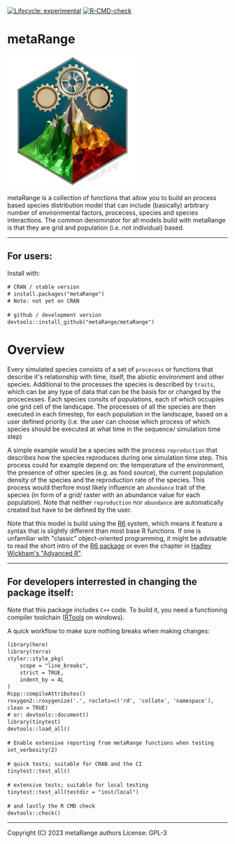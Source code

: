 [![Lifecycle: experimental](https://img.shields.io/badge/lifecycle-experimental-orange.svg)](https://www.tidyverse.org/lifecycle/#experimental)
[![R-CMD-check](https://github.com/metaRange/metaRange/actions/workflows/check-standard.yaml/badge.svg)](https://github.com/metaRange/metaRange/actions)


# metaRange
![](man/figures/logo.png)

metaRange is a collection of functions that allow you to build an process based species distribution model that can include (basically) arbitrary number of environmental factors, procecess, species and species interactions. The common denominator for all models build with metaRange is that they are grid and population (i.e. not individual) based.

_____________________________________________

## For users:
Install with:
```
# CRAN / stable version
# install.packages("metaRange")
# Note: not yet on CRAN

# github / development version
devtools::install_github("metaRange/metaRange")
```

# Overview
Every simulated species consists of a set of `procecess` or functions that describe it's relationship with time, itself, the abiotic environment and other species. Additional to the processes the species is described by `traits`, which can be any type of data that can be the basis for or changed by the procecesses. Each species consits of populations, each of which occupies one grid cell of the landscape. The processes of all the species are then executed in each timestep, for each population in the landscape, based on a user defined priority (i.e. the user can choose which process of which species should be executed at what time in the sequence/ simulation time step)

A simple example would be a species with the process `reproduction` that describes how the species reproduces during one simulation time step. This process could for example depend on: the temperature of the environment, the presence of other species (e.g. as food source), the current population density of the species and the reproduction rate of the species. This process would therfore most likely influence an `abundance` trait of the species (in form of a grid/ raster with an abundance value for each population). Note that neither `reproduction` nor `abundance` are automatically created but have to be defined by the user.

Note that this model is build using the [R6](https://r6.r-lib.org/) system, which means it feature a syntax that is slightly different than most base R functions. If one is unfamiliar with "classic" object-oriented programming, it might be advisable to read the short intro of the [R6 package](https://r6.r-lib.org/articles/Introduction.html) or even the chapter in [Hadley Wickham's "Advanced R"](https://adv-r.hadley.nz/r6.html).

_____________________________________________

## For developers interrested in changing the package itself:

Note that this package includes `C++` code. To build it, you need a functioning compiler toolchain ([RTools](https://cran.r-project.org/bin/windows/Rtools/index.html) on windows).

A quick workflow to make sure nothing breaks when making changes:
```
library(here)
library(terra)
styler::style_pkg(
    scope = "line_breaks",
    strict = TRUE,
    indent_by = 4L
)
Rcpp::compileAttributes()
roxygen2::roxygenize('.', roclets=c('rd', 'collate', 'namespace'), clean = TRUE)
# or: devtools::document()
library(tinytest)
devtools::load_all()

# Enable extensive reporting from metaRange functions when testing
set_verbosity(2)

# quick tests; suitable for CRAN and the CI
tinytest::test_all()

# extensive tests; suitable for local testing
tinytest::test_all(testdir = "inst/local")

# and lastly the R CMD check
devtools::check()
```
_____________________________________________
Copyright (C) 2023  metaRange authors
License: GPL-3